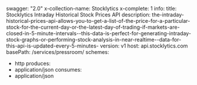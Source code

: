 swagger: "2.0"
x-collection-name: Stocklytics
x-complete: 1
info:
  title: Stocklytics Intraday Historical Stock Prices API
  description: the-intraday-historical-prices-api-allows-you-to-get-a-list-of-the-price-for-a-particular-stock-for-the-current-day-or-the-latest-day-of-trading-if-markets-are-closed-in-5-minute-intervals--this-data-is-perfect-for-generating-intraday-stock-graphs-or-performing-stock-analysis-in-near-realtime--data-for-this-api-is-updated-every-5-minutes-
  version: v1
host: api.stocklytics.com
basePath: /services/pressroom/
schemes:
- http
produces:
- application/json
consumes:
- application/json